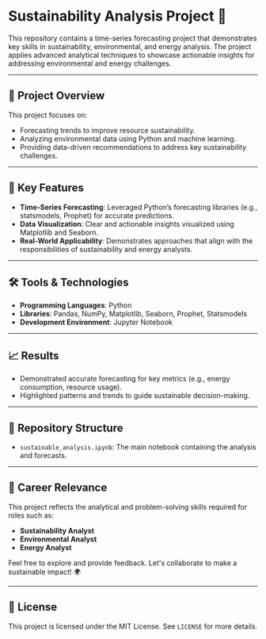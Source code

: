 # Sustainability Analysis Project 🌱

This repository contains a time-series forecasting project that demonstrates key skills in sustainability, environmental, and energy analysis. The project applies advanced analytical techniques to showcase actionable insights for addressing environmental and energy challenges.

---

## 📌 Project Overview

This project focuses on:
- Forecasting trends to improve resource sustainability.
- Analyzing environmental data using Python and machine learning.
- Providing data-driven recommendations to address key sustainability challenges.

---

## 🚀 Key Features

- **Time-Series Forecasting**: Leveraged Python’s forecasting libraries (e.g., statsmodels, Prophet) for accurate predictions.
- **Data Visualization**: Clear and actionable insights visualized using Matplotlib and Seaborn.
- **Real-World Applicability**: Demonstrates approaches that align with the responsibilities of sustainability and energy analysts.

---

## 🛠️ Tools & Technologies

- **Programming Languages**: Python
- **Libraries**: Pandas, NumPy, Matplotlib, Seaborn, Prophet, Statsmodels
- **Development Environment**: Jupyter Notebook

---

## 📈 Results

- Demonstrated accurate forecasting for key metrics (e.g., energy consumption, resource usage).
- Highlighted patterns and trends to guide sustainable decision-making.

---

## 📂 Repository Structure

- `sustainable_analysis.ipynb`: The main notebook containing the analysis and forecasts.

---

## 🎯 Career Relevance

This project reflects the analytical and problem-solving skills required for roles such as:
- **Sustainability Analyst**
- **Environmental Analyst**
- **Energy Analyst**

Feel free to explore and provide feedback. Let's collaborate to make a sustainable impact! 🌍

---

## 📜 License

This project is licensed under the MIT License. See `LICENSE` for more details.
